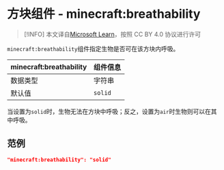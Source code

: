 # 方块组件 - minecraft:breathability

> [!INFO]
> 本文译自[Microsoft Learn](https://learn.microsoft.com/en-us/minecraft/creator/)，按照 CC BY 4.0 协议进行许可

`minecraft:breathability`组件指定生物是否可在该方块内呼吸。

| minecraft:breathability | 组件信息 |
| ----------------------- | -------- |
| 数据类型                | 字符串   |
| 默认值                  | `solid`  |

当设置为`solid`时，生物无法在方块中呼吸；反之，设置为`air`时生物则可以在其中呼吸。

## 范例

```json
"minecraft:breathability": "solid"
```
